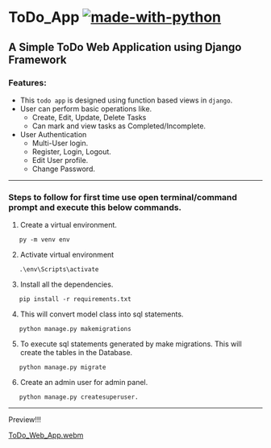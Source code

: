 # ToDo_App [![made-with-python](https://img.shields.io/badge/Made%20with-Python-1f425f.svg)](https://www.python.org/)
A Simple ToDo Web Application using Django Framework
--------------------------------------------------------
### Features:
* This `todo app` is designed using function based views in `django`.
* User can perform basic operations like.
  * Create, Edit, Update, Delete Tasks
  * Can mark and view tasks as Completed/Incomplete.
* User Authentication
  * Multi-User login.
  * Register, Login, Logout.
  * Edit User profile.
  * Change Password.
----------------------------------------------------
### Steps to follow for first time use open terminal/command prompt and execute this below commands.

1. Create a virtual environment.
~~~
   py -m venv env
~~~
2. Activate virtual environment
~~~
   .\env\Scripts\activate
~~~
3. Install all the dependencies.
~~~
   pip install -r requirements.txt
~~~
4. This will convert model class into sql statements.
~~~
   python manage.py makemigrations
~~~
5.  To execute sql statements generated by make migrations. This will create the tables in the Database. 
~~~
   python manage.py migrate
~~~
6. Create an admin user for admin panel.
~~~
   python manage.py createsuperuser.
~~~
--------------------------------------------------
Preview!!!

[ToDo_Web_App.webm](https://user-images.githubusercontent.com/64123078/209545137-2059e2bf-2be8-404d-8a6e-4fa3c3a916da.webm)


